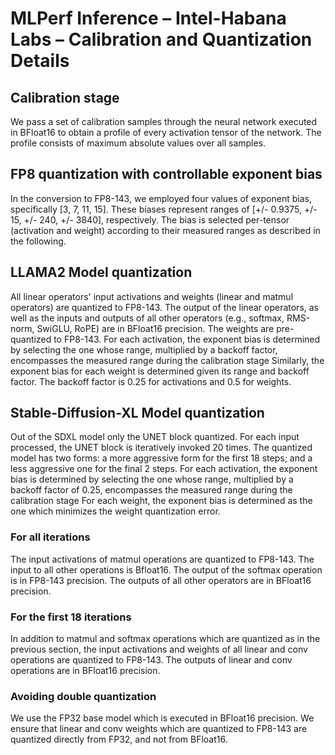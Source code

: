 # MLPerf Inference – Intel-Habana Labs – Calibration and Quantization Details

## Calibration stage

We pass a set of calibration samples through the neural network executed in BFloat16 to obtain a profile of every activation tensor of the network.
The profile consists of maximum absolute values over all samples.

## FP8 quantization with controllable exponent bias
In the conversion to FP8-143, we employed four values of exponent bias, specifically [3, 7, 11, 15]. These biases represent ranges of [+/- 0.9375, +/- 15, +/- 240, +/- 3840], respectively.
The bias is selected per-tensor (activation and weight) according to their measured ranges as described in the following.


## LLAMA2 Model quantization

All linear operators' input activations and weights (linear and matmul operators) are quantized to FP8-143.
The output of the linear operators, as well as the inputs and outputs of all other operators (e.g., softmax, RMS-norm, SwiGLU, RoPE) are in BFloat16 precision.
The weights are pre-quantized to FP8-143.
For each activation, the  exponent bias is determined by selecting the one whose range, multiplied by a backoff factor, encompasses the measured range during the calibration stage
Similarly, the exponent bias for each weight is determined given its range and backoff factor.
The backoff factor is 0.25 for activations and 0.5 for weights.


## Stable-Diffusion-XL Model quantization

Out of the SDXL model only the UNET block quantized. For each input processed, the UNET block is iteratively invoked 20 times. The quantized model has two forms: a more aggressive form for the first 18 steps; and a less aggressive one for the final 2 steps. For each activation, the exponent bias is determined by selecting the one whose range, multiplied by a backoff factor of 0.25, encompasses the measured range during the calibration stage For each weight, the exponent bias is determined as the one which minimizes the weight quantization error.

### For all iterations
The input activations of matmul operations are quantized to FP8-143. The input to all other operations is Bfloat16.
The output of the softmax operation is in FP8-143 precision. The outputs of all other operators are in BFloat16 precision.

### For the first 18 iterations
In addition to matmul and softmax operations which are quantized as in the previous section, the input activations and weights of all linear and conv operations are quantized to FP8-143.
The outputs of linear and conv operations are in BFloat16 precision.

### Avoiding double quantization
We use the FP32 base model which is executed in BFloat16 precision. We ensure that linear and conv weights which are quantized to FP8-143 are quantized directly from FP32, and not from BFloat16.